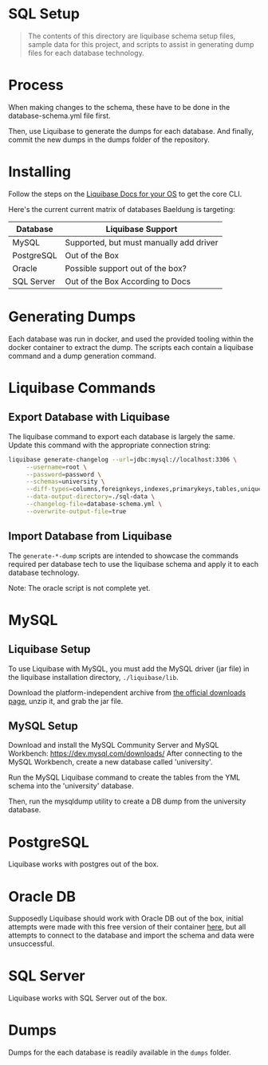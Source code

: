# SQL Setup
> The contents of this directory are liquibase schema setup files,
> sample data for this project, and scripts to assist in generating dump files for each database technology.

# Process
When making changes to the schema, these have to be done in the database-schema.yml file first. 

Then, use Liquibase to generate the dumps for each database. And finally, commit the new dumps in the dumps folder of the repository.

# Installing

Follow the steps on the [Liquibase Docs for your OS](https://docs.liquibase.com/start/install/home.html) to get the core CLI.

Here's the current current matrix of databases Baeldung is targeting:

| Database   | Liquibase Support                       |
|------------|-----------------------------------------|
| MySQL      | Supported, but must manually add driver |
| PostgreSQL | Out of the Box                          |
| Oracle     | Possible support out of the box?        |
| SQL Server | Out of the Box According to Docs        |

# Generating Dumps

Each database was run in docker, and used the provided tooling within the docker container to extract the dump.
The scripts each contain a liquibase command and a dump generation command.

# Liquibase Commands

## Export Database with Liquibase

The liquibase command to export each database is largely the same. Update this command with the appropriate connection string:

```bash
liquibase generate-changelog --url=jdbc:mysql://localhost:3306 \
     --username=root \
     --password=password \
     --schemas=university \
     --diff-types=columns,foreignkeys,indexes,primarykeys,tables,uniqueconstraints,views,sequences,data \
     --data-output-directory=./sql-data \
     --changelog-file=database-schema.yml \
     --overwrite-output-file=true
```

## Import Database from Liquibase

The `generate-*-dump` scripts are intended to showcase the commands required per database tech to use the liquibase schema
and apply it to each database technology.

Note: The oracle script is not complete yet.

# MySQL

## Liquibase Setup
To use Liquibase with MySQL, you must add the MySQL driver (jar file) in the liquibase installation directory, `./liquibase/lib`.

Download the platform-independent archive from [the official downloads page](https://dev.mysql.com/downloads/connector/j/), unzip it, and grab the jar file.

## MySQL Setup

Download and install the MySQL Community Server and MySQL Workbench: https://dev.mysql.com/downloads/ After connecting to the MySQL Workbench, create a new database called 'university'.

Run the MySQL Liquibase command to create the tables from the YML schema into the 'university' database.

Then, run the mysqldump utility to create a DB dump from the university database. 

# PostgreSQL

Liquibase works with postgres out of the box.

# Oracle DB

Supposedly Liquibase should work with Oracle DB out of the box, initial attempts were made with this free version of their container [here](https://container-registry.oracle.com/ords/f?p=113:4:101629893045627:::RP,4:P4_REPOSITORY,AI_REPOSITORY,P4_REPOSITORY_NAME,AI_REPOSITORY_NAME:1863,1863,Oracle%20Database%20Free,Oracle%20Database%20Free&cs=3twiMjqN3EOSBKzXHBgMMaAo2j4hCTCd2AQ1jFYpQV7qHYFJmydU4adDMtYETB3n43WxXP7fuLAAbU2ZSD7hLsg),
but all attempts to connect to the database and import the schema and data were unsuccessful.

# SQL Server

Liquibase works with SQL Server out of the box.

# Dumps

Dumps for the each database is readily available in the `dumps` folder.
